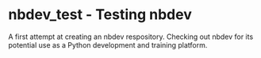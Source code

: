 # nbdev_test - Testing nbdev

A first attempt at creating an nbdev respository. Checking out nbdev
for its potential use as a Python development and training platform.

